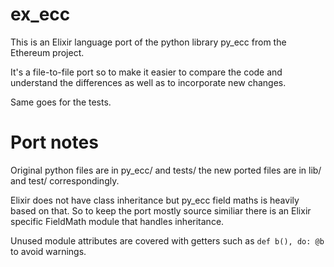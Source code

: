 # ex_ecc

This is an Elixir language port of the python library py_ecc from the Ethereum project.

It's a file-to-file port so to make it easier to compare the code and understand the differences as well as to incorporate new changes.

Same goes for the tests.

# Port notes

Original python files are in py_ecc/ and tests/ the new ported files are in lib/ and test/ correspondingly.

Elixir does not have class inheritance but py_ecc field maths is heavily based on that. So to keep the port mostly source similiar there is an Elixir specific FieldMath module that handles inheritance.

Unused module attributes are covered with getters such as `def b(), do: @b` to avoid warnings.

